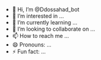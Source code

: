 - 👋 Hi, I’m @Ddossahad_bot
- 👀 I’m interested in ...
- 🌱 I’m currently learning ...
- 💞️ I’m looking to collaborate on ...
- 📫 How to reach me ...
- 😄 Pronouns: ...
- ⚡ Fun fact: ...

<!---
Ddossahad_bot/@Ddossahad_bot is a ✨ special ✨ repository because its `README.md` (this file) appears on your GitHub profile.
You can click the Preview link to take a look at your changes.
--->
